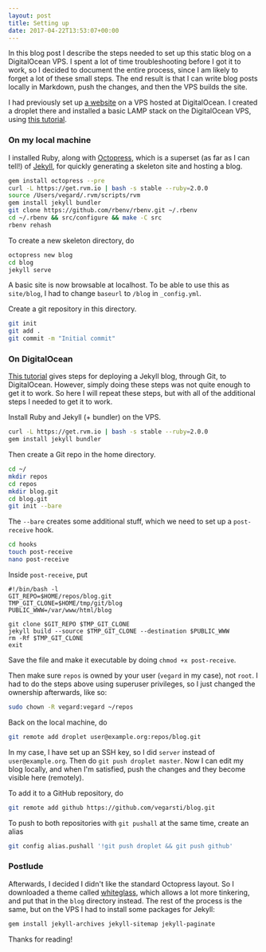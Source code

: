 ```yaml
---
layout: post
title: Setting up
date: 2017-04-22T13:53:07+00:00
---
```


In this blog post I describe the steps needed to set up this static blog on a DigitalOcean VPS. I spent a lot of time troubleshooting before I got it to work, so I decided to document the entire process, since I am likely to forget a lot of these small steps. The end result is that I can write blog posts locally in Markdown, push the changes, and then the VPS builds the site.

<!-- more -->

I had previously set up [a website](http://vegardstikbakke.com) on a VPS hosted at DigitalOcean. I created a droplet there and installed a basic LAMP stack on the DigitalOcean VPS, using [this tutorial](https://www.digitalocean.com/community/tutorials/how-to-install-linux-apache-mysql-php-lamp-stack-on-ubuntu-16-04).

### On my local machine
I installed Ruby, along with [Octopress](http://octopress.org), which is a superset (as far as I can tell!) of [Jekyll](https://jekyllrb.com), for quickly generating a skeleton site and hosting a blog.

```bash
gem install octopress --pre
curl -L https://get.rvm.io | bash -s stable --ruby=2.0.0
source /Users/vegard/.rvm/scripts/rvm
gem install jekyll bundler
git clone https://github.com/rbenv/rbenv.git ~/.rbenv
cd ~/.rbenv && src/configure && make -C src
rbenv rehash
```

To create a new skeleton directory, do

```bash
octopress new blog
cd blog
jekyll serve
```

A basic site is now browsable at localhost. To be able to use this as `site/blog`, I had to change `baseurl` to `/blog` in `_config.yml`.

Create a git repository in this directory.

```bash
git init
git add .
git commit -m "Initial commit"
```

### On DigitalOcean
[This tutorial](https://www.digitalocean.com/community/tutorials/how-to-deploy-jekyll-blogs-with-git) gives steps for deploying a Jekyll blog, through Git, to DigitalOcean. However, simply doing these steps was not quite enough to get it to work. So here I will repeat these steps, but with all of the additional steps I needed to get it to work.

Install Ruby and Jekyll (+ bundler) on the VPS.

```bash
curl -L https://get.rvm.io | bash -s stable --ruby=2.0.0
gem install jekyll bundler
```

Then create a Git repo in the home directory.

```bash
cd ~/
mkdir repos
cd repos
mkdir blog.git
cd blog.git
git init --bare
```

The `--bare` creates some additional stuff, which we need to set up a `post-receive` hook.

```bash
cd hooks
touch post-receive
nano post-receive
```

Inside `post-receive`, put

```
#!/bin/bash -l
GIT_REPO=$HOME/repos/blog.git
TMP_GIT_CLONE=$HOME/tmp/git/blog
PUBLIC_WWW=/var/www/html/blog

git clone $GIT_REPO $TMP_GIT_CLONE
jekyll build --source $TMP_GIT_CLONE --destination $PUBLIC_WWW
rm -Rf $TMP_GIT_CLONE
exit
```

Save the file and make it executable by doing `chmod +x post-receive`.

Then make sure `repos` is owned by your user (`vegard` in my case), not `root`. I had to do the steps above using superuser privileges, so I just changed the ownership afterwards, like so:

```bash
sudo chown -R vegard:vegard ~/repos
```

Back on the local machine, do

```bash
git remote add droplet user@example.org:repos/blog.git
```

In my case, I have set up an SSH key, so I did `server` instead of `user@example.org`. Then do `git push droplet master`. Now I can edit my blog locally, and when I'm satisfied, push the changes and they become visible here (remotely).

To add it to a GitHub repository, do

```bash
git remote add github https://github.com/vegarsti/blog.git
```

To push to both repositories with `git pushall` at the same time, create an alias

```bash
git config alias.pushall '!git push droplet && git push github'
```

### Postlude

Afterwards, I decided I didn't like the standard Octopress layout. So I downloaded a theme called [whiteglass](https://github.com/yous/whiteglass), which allows a lot more tinkering, and put that in the `blog` directory instead. The rest of the process is the same, but on the VPS I had to install some packages for Jekyll:

```bash
gem install jekyll-archives jekyll-sitemap jekyll-paginate
```

Thanks for reading!